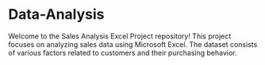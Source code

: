 # Data-Analysis
Welcome to the Sales Analysis Excel Project repository! This project focuses on analyzing sales data using Microsoft Excel. The dataset consists of various factors related to customers and their purchasing behavior.
